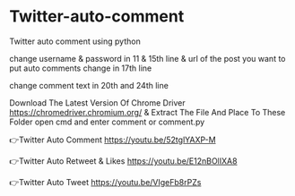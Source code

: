 # Twitter-auto-comment
Twitter auto comment using python

change username & password in 11 & 15th line & url of the post you want to put auto comments change in 17th line 

change comment text in 20th and 24th line

Download The Latest Version Of Chrome Driver https://chromedriver.chromium.org/ & Extract The File And Place To These Folder open cmd and enter comment or comment.py

👉Twitter Auto Comment
https://youtu.be/52tglYAXP-M

👉Twitter Auto Retweet & Likes
https://youtu.be/E12nBOlIXA8

👉Twitter Auto Tweet
https://youtu.be/VIgeFb8rPZs
